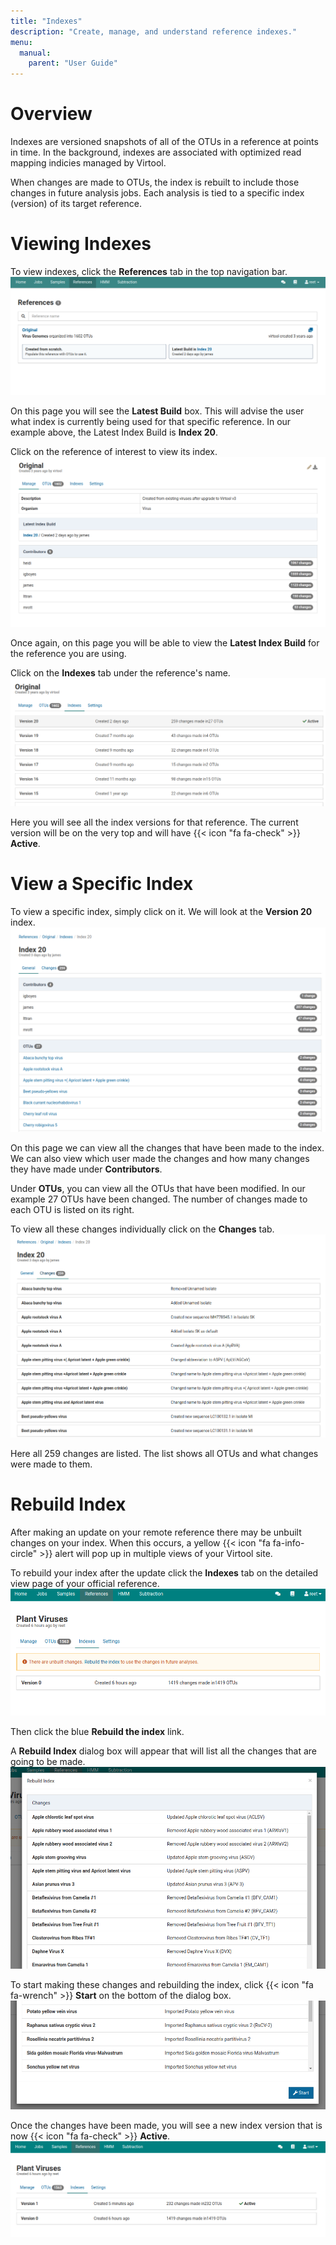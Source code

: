 ```yaml
---
title: "Indexes"
description: "Create, manage, and understand reference indexes."
menu:
  manual:
    parent: "User Guide"
---
```


# Overview

Indexes are versioned snapshots of all of the OTUs in a reference at points in time. In the background, indexes are associated with optimized read mapping indicies managed by Virtool.

When changes are made to OTUs, the index is rebuilt to include those changes in future analysis jobs. Each analysis is tied to a specific index (version) of its target reference.

# Viewing Indexes

To view indexes, click the **References** tab in the top navigation bar.
![References Overview Page](references.png)

On this page you will see the **Latest Build** box. This will advise the user what index is currently being used for that specific reference. In our example above, the Latest Index Build is **Index 20**.

Click on the reference of interest to view its index.
![Original Reference](original.png) 

Once again, on this page you will be able to view the **Latest Index Build** for the reference you are using.

Click on the **Indexes** tab under the reference's name.
![Indexes Overveiw](indexes_overview.png)

Here you will see all the index versions for that reference. The current version will be on the very top and will have {{< icon "fa fa-check" >}} **Active**.

# View a Specific Index

To view a specific index, simply click on it. We will look at the **Version 20** index.
![View Index 20](index20.png)

On this page we can view all the changes that have been made to the index. We can also view which user made the changes and how many changes they have made under **Contributors**.

Under **OTUs**, you can view all the OTUs that have been modified. In our example 27 OTUs have been changed. The number of changes made to each OTU is listed on its right.

To view all these changes individually click on the **Changes** tab.
![Index Changes](changes.png)

Here all 259 changes are listed. The list shows all OTUs and what changes were made to them.

# Rebuild Index

After making an update on your remote reference there may be unbuilt changes on your index. When this occurs, a yellow {{< icon "fa fa-info-circle" >}} alert will pop up in multiple views of your Virtool site.  

To rebuild your index after the update click the **Indexes** tab on the detailed view page of your official reference.
![Rebuild Index](rebuild_index.png) 

Then click the blue **Rebuild the index** link. 

A **Rebuild Index** dialog box will appear that will list all the changes that are going to be made. 
![Rebuild index dialog box](rebuild_index_dialog.png)

To start making these changes and rebuilding the index, click {{< icon "fa fa-wrench" >}} **Start** on the bottom of the dialog box.
![Start button to rebuild index](start_rebuild.png)

Once the changes have been made, you will see a new index version that is now {{< icon "fa fa-check" >}} **Active**.  
![Version 1 index active](active_index.png)